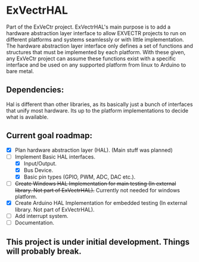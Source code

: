 # ExVectrHAL
Part of the ExVeCtr project. 
ExVectrHAL's main purpose is to add a hardware abstraction layer interface to allow EXVECTR projects to run on different platforms and systems seamlessly or with little implementation. The hardware abstraction layer interface only defines a set of functions and structures that must be implemented by each platform. With these given, any ExVeCtr project can assume these functions exist with a specific interface and be used on any supported platform from linux to Arduino to bare metal.
## Dependencies:
Hal is different than other libraries, as its basically just a bunch of interfaces that unify most hardware. Its up to the platform implementations to decide what is available.
## Current goal roadmap:
- [X] Plan hardware abstraction layer (HAL). (Main stuff was planned)
- [ ] Implement Basic HAL interfaces.
    - [X] Input/Output.
    - [X] Bus Device.
    - [X] Basic pin types (GPIO, PWM, ADC, DAC etc.).
- [ ] ~~Create Windows HAL Implementation for main testing (In external library. Not part of ExVectrHAL).~~ Currently not needed for windows platform.
- [X] Create Arduino HAL Implementation for embedded testing (In external library. Not part of ExVectrHAL).
- [ ] Add interrupt system.
- [ ] Documentation.
## **This project is under initial development. Things will probably break.**
